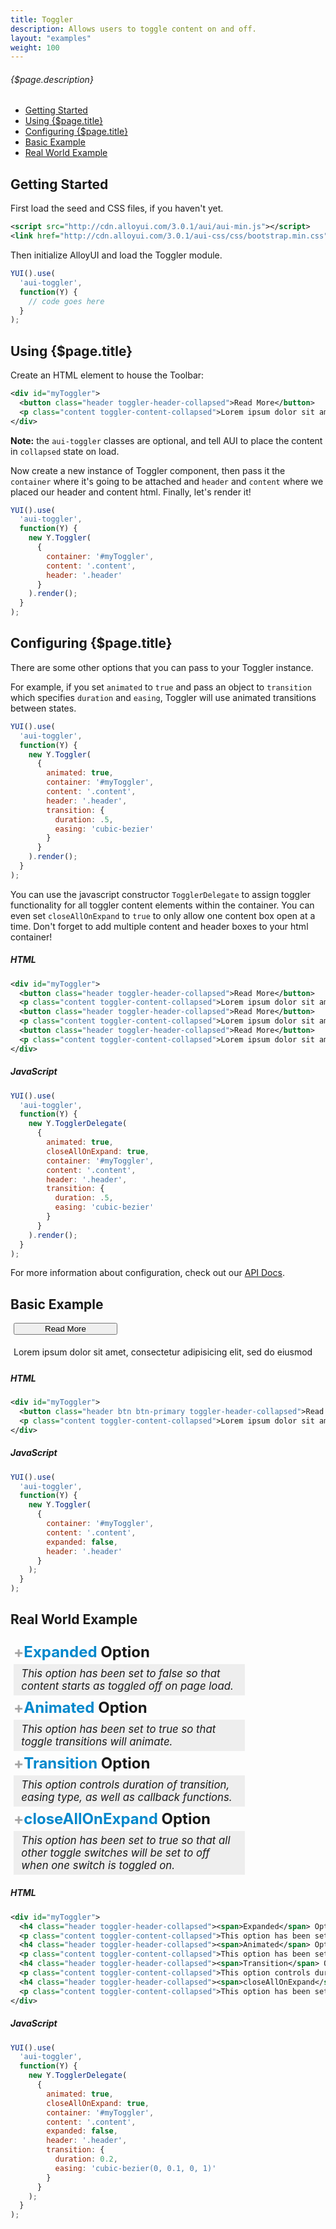 ```yaml
---
title: Toggler
description: Allows users to toggle content on and off.
layout: "examples"
weight: 100
---
```


###### {$page.description}

- [Getting Started](#1)
- [Using {$page.title}](#2)
- [Configuring {$page.title}](#3)
- [Basic Example](#4)
- [Real World Example](#5)

<article id="1">

## Getting Started

First load the seed and CSS files, if you haven't yet.

```xml
<script src="http://cdn.alloyui.com/3.0.1/aui/aui-min.js"></script>
<link href="http://cdn.alloyui.com/3.0.1/aui-css/css/bootstrap.min.css" rel="stylesheet"></link>
```

Then initialize AlloyUI and load the Toggler module.

```javascript
YUI().use(
  'aui-toggler',
  function(Y) {
    // code goes here
  }
);
```

</article>

<article id="2">

## Using {$page.title}

Create an HTML element to house the Toolbar:

```xml
<div id="myToggler">
  <button class="header toggler-header-collapsed">Read More</button>
  <p class="content toggler-content-collapsed">Lorem ipsum dolor sit amet, consectetur adipisicing elit, sed do eiusmod</p>
</div>
```

<div class="alert alert-info">
  <strong>Note:</strong> the <code>aui-toggler</code> classes are optional, and tell AUI to place the content in <code>collapsed</code> state on load.<br>
</div>

Now create a new instance of Toggler component, then pass it the `container` where it's going to be attached and `header` and `content` where we placed our header and content html. Finally, let's render it!

```javascript
YUI().use(
  'aui-toggler',
  function(Y) {
    new Y.Toggler(
      {
        container: '#myToggler',
        content: '.content',
        header: '.header'
      }
    ).render();
  }
);
```

</article>

<article id="3">

## Configuring {$page.title}

There are some other options that you can pass to your Toggler instance.

For example, if you set `animated` to `true` and pass an object to `transition` which specifies `duration` and `easing`, Toggler will use animated transitions between states.

```javascript
YUI().use(
  'aui-toggler',
  function(Y) {
    new Y.Toggler(
      {
        animated: true,
        container: '#myToggler',
        content: '.content',
        header: '.header',
        transition: {
          duration: .5,
          easing: 'cubic-bezier'
        }
      }
    ).render();
  }
);
```

You can use the javascript constructor `TogglerDelegate` to assign toggler functionality for all toggler content elements within the container. You can even set `closeAllOnExpand` to `true` to only allow one content box open at a time. Don't forget to add multiple content and header boxes to your html container!

##### HTML

```xml
<div id="myToggler">
  <button class="header toggler-header-collapsed">Read More</button>
  <p class="content toggler-content-collapsed">Lorem ipsum dolor sit amet, consectetur adipisicing elit, sed do eiusmod</p>
  <button class="header toggler-header-collapsed">Read More</button>
  <p class="content toggler-content-collapsed">Lorem ipsum dolor sit amet, consectetur adipisicing elit, sed do eiusmod</p>
  <button class="header toggler-header-collapsed">Read More</button>
  <p class="content toggler-content-collapsed">Lorem ipsum dolor sit amet, consectetur adipisicing elit, sed do eiusmod</p>
</div>
```

##### JavaScript

```javascript
YUI().use(
  'aui-toggler',
  function(Y) {
    new Y.TogglerDelegate(
      {
        animated: true,
        closeAllOnExpand: true,
        container: '#myToggler',
        content: '.content',
        header: '.header',
        transition: {
          duration: .5,
          easing: 'cubic-bezier'
        }
      }
    ).render();
  }
);
```

<div class="alert alert-success">
	For more information about configuration, check out our <a href="http://alloyui.com/api/modules/aui-tooltip.html" target="_blank">API Docs</a>.
</div>

</article>

<article id="4">

## Basic Example

<style>
{literal}
.header {
  padding: 0 48px;
}
#myToggler {
	display: block;
	margin: 15px 5px;
}
#myToggler p {
	padding: 5px 0;
}
@media (min-width 960px) {
  .header {
    padding: 0 48px;
  }
}
{/literal}
</style>

<div id="myToggler">
  <button class="header btn btn-primary toggler-header-collapsed">Read More</button>
  <p class="content toggler-content-collapsed">Lorem ipsum dolor sit amet, consectetur adipisicing elit, sed do eiusmod</p>
</div>

<script type="text/javascript">
{literal}
YUI().use(
  'aui-toggler',
  function(Y) {
    new Y.Toggler(
      {
        container: '#myToggler',
        content: '.content',
        expanded: false,
        header: '.header'
      }
    );
  }
);
{/literal}
</script>

##### HTML

```xml
<div id="myToggler">
  <button class="header btn btn-primary toggler-header-collapsed">Read More</button>
  <p class="content toggler-content-collapsed">Lorem ipsum dolor sit amet, consectetur adipisicing elit, sed do eiusmod</p>
</div>
```

##### JavaScript

```javascript
YUI().use(
  'aui-toggler',
  function(Y) {
    new Y.Toggler(
      {
        container: '#myToggler',
        content: '.content',
        expanded: false,
        header: '.header'
      }
    );
  }
);
```

</article>

<article id="5">

## Real World Example

<style>
{literal}
#realWorldToggler {
	display: block;
	margin: 20px 5px;
  cursor: pointer;
}
#realWorldToggler .header {
	font-size: 24px;
	margin: 0;
	padding: 5px 0;
	width: 75%;
}
#realWorldToggler .header span {
	font-size: 100%;
  color: #08c;
}
#realWorldToggler .header:hover, #realWorldToggler .aui-toggler-header-expanded {
	background-color: #ddd;
}
#realWorldToggler .header:before {
	color: #A5A5A5;
	float: left;
}
#realWorldToggler .toggler-header-collapsed:before {
	content: "+";
}
#realWorldToggler .toggler-header-expanded:before {
	content: "-";
	font-size: 120%;
	margin: 0 2.5px;
}
#realWorldToggler .content {
	background-color: #eee;
	font-size: 120%;
	font-style: italic;
	margin: 0;
	padding: 5px 2.5%;
	width: 70%;
}
{/literal}
</style>

<div id="realWorldToggler">
  <h4 class="header toggler-header-collapsed"><span>Expanded</span> Option</h4>
  <p class="content toggler-content-collapsed">This option has been set to <span>false</span> so that content starts as toggled off on page load.</p>
  <h4 class="header toggler-header-collapsed"><span>Animated</span> Option</h4>
  <p class="content toggler-content-collapsed">This option has been set to <span>true</span> so that toggle transitions will animate.</p>
  <h4 class="header toggler-header-collapsed"><span>Transition</span> Option</h4>
  <p class="content toggler-content-collapsed">This option controls duration of transition, easing type, as well as callback functions.</p>
  <h4 class="header toggler-header-collapsed"><span>closeAllOnExpand</span> Option</h4>
  <p class="content toggler-content-collapsed">This option has been set to <span>true</span> so that all other toggle switches will be set to off when one switch is toggled on.</p>
</div>

<script type="text/javascript">
{literal}
YUI().use(
  'aui-toggler',
  function(Y) {
    new Y.TogglerDelegate(
      {
        animated: true,
        closeAllOnExpand: true,
        container: '#realWorldToggler',
        content: '.content',
        expanded: false,
        header: '.header',
        transition: {
          duration: 0.2,
          easing: 'cubic-bezier(0, 0.1, 0, 1)'
        }
      }
    );
  }
);
{/literal}
</script>

##### HTML

```xml
<div id="myToggler">
  <h4 class="header toggler-header-collapsed"><span>Expanded</span> Option</h4>
  <p class="content toggler-content-collapsed">This option has been set to <span>false</span> so that content starts as toggled off on page load.</p>
  <h4 class="header toggler-header-collapsed"><span>Animated</span> Option</h4>
  <p class="content toggler-content-collapsed">This option has been set to <span>true</span> so that toggle transitions will animate.</p>
  <h4 class="header toggler-header-collapsed"><span>Transition</span> Option</h4>
  <p class="content toggler-content-collapsed">This option controls duration of transition, easing type, as well as callback functions.</p>
  <h4 class="header toggler-header-collapsed"><span>closeAllOnExpand</span> Option</h4>
  <p class="content toggler-content-collapsed">This option has been set to <span>true</span> so that all other toggle switches will be set to off when one switch is toggled on.</p>
</div>
```

##### JavaScript

```javascript
YUI().use(
  'aui-toggler',
  function(Y) {
    new Y.TogglerDelegate(
      {
        animated: true,
        closeAllOnExpand: true,
        container: '#myToggler',
        content: '.content',
        expanded: false,
        header: '.header',
        transition: {
          duration: 0.2,
          easing: 'cubic-bezier(0, 0.1, 0, 1)'
        }
      }
    );
  }
);
```

</article>
